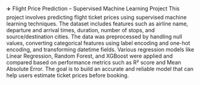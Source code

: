 ✈️ Flight Price Prediction – Supervised Machine Learning Project
This project involves predicting flight ticket prices using supervised machine learning techniques. The dataset includes features such as airline name, departure and arrival times, duration, number of stops, and source/destination cities. The data was preprocessed by handling null values, converting categorical features using label encoding and one-hot encoding, and transforming datetime fields. Various regression models like Linear Regression, Random Forest, and XGBoost were applied and compared based on performance metrics such as R² score and Mean Absolute Error. The goal is to build an accurate and reliable model that can help users estimate ticket prices before booking.
